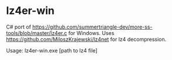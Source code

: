 # lz4er-win
C# port of https://github.com/summertriangle-dev/more-ss-tools/blob/master/lz4er.c for Windows. Uses https://github.com/MiloszKrajewski/lz4net for lz4 decompression.

Usage: lz4er-win.exe [path to lz4 file]
